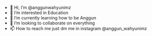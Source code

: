 - 👋 Hi, I’m @anggunwahyunimz
- 👀 I’m interested in Education
- 🌱 I’m currently learning how to be Anggun
- 💞️ I’m looking to collaborate on everything
- 📫 How to reach me just dm me in instagram @anggun_wahyunimz

<!---
anggunwahyunimz/anggunwahyunimz is a ✨ special ✨ repository because its `README.md` (this file) appears on your GitHub profile.
You can click the Preview link to take a look at your changes.
--->
